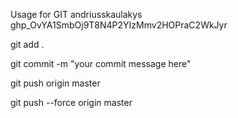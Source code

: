 Usage for GIT
andriusskaulakys
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

git add . 

git commit -m "your commit message here"

git push origin master

git push --force origin master

